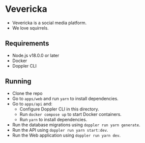 # Vevericka
* Vevericka is a social media platform.
* We love squirrels.
## Requirements
* Node.js v18.0.0 or later
* Docker
* Doppler CLI
## Running
* Clone the repo
* Go to `apps/web` and run `yarn` to install dependencies.
* Go to `apps/api` and:
    * Configure Doppler CLI in this directory.
    * Run `docker compose up` to start Docker containers.
    * Run `yarn` to install dependencies.
* Run the database migrations using `doppler run yarn generate`.
* Run the API using `doppler run yarn start:dev`.
* Run the Web application using `doppler run yarn dev`.
